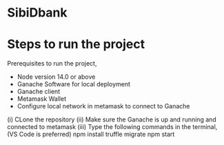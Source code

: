 # SibiDbank
# Steps to run the project
Prerequisites to run the project,
  - Node version 14.0 or above
  - Ganache Software for local deployment
  - Ganache client
  - Metamask Wallet
  - Configure local network in metamask to connect to Ganache
  
 (i) CLone the repository
 (ii) Make sure the Ganache is up and running and connected to metamask
 (iii) Type the following commands in the terminal, (VS Code is preferred)
  npm install
  truffle migrate
  npm start
